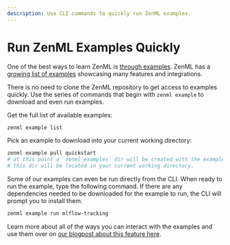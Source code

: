 ```yaml
---
description: Use CLI commands to quickly run ZenML examples.
---
```


# Run ZenML Examples Quickly

One of the best ways to learn ZenML is [through examples](https://github.com/zenml-io/zenml/tree/main/examples). ZenML 
has a [growing list of examples](https://github.com/zenml-io/zenml/tree/main/examples) showcasing many features and 
integrations.

There is no need to clone the ZenML repository to get access to examples quickly. 
Use the series of commands that begin with `zenml example` to download and even run examples.

Get the full list of available examples:

```bash
zenml example list
```

Pick an example to download into your current working directory:

```bash
zenml example pull quickstart
# at this point a `zenml_examples` dir will be created with the example(s) inside it.
# this dir will be located in your current working directory.
```

Some of our examples can even be run directly from the CLI. When ready to run the example, type the following 
command. If there are any dependencies needed to be downloaded for the example to run, the CLI will prompt you to 
install them.

```bash
zenml example run mlflow-tracking
```

Learn more about all of the ways you can interact with the examples and use them
over on [our blogpost about this feature
here](https://blog.zenml.io/examples-cli/).
